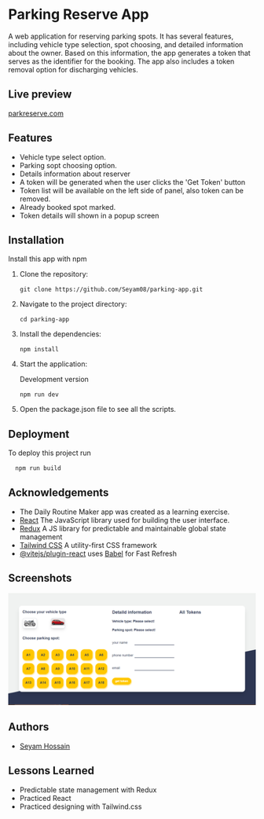 # Parking Reserve App

A web application for reserving parking spots. It has several features, including vehicle type selection, spot choosing, and detailed information about the owner. Based on this information, the app generates a token that serves as the identifier for the booking. The app also includes a token removal option for discharging vehicles.

## Live preview

[parkreserve.com](https://parkreserve.netlify.app/)

## Features

- Vehicle type select option.
- Parking sopt choosing option.
- Details information about reserver
- A token will be generated when the user clicks the 'Get Token' button
- Token list will be available on the left side of panel, also token can be removed.
- Already booked spot marked.
- Token details will shown in a popup screen

## Installation

Install this app with npm

1. Clone the repository:

   ```
   git clone https://github.com/Seyam08/parking-app.git
   ```

2. Navigate to the project directory:

   ```
   cd parking-app
   ```

3. Install the dependencies:

   ```
   npm install
   ```

4. Start the application:

   Development version

   ```
   npm run dev
   ```

5. Open the package.json file to see all the scripts.

## Deployment

To deploy this project run

```bash
  npm run build
```

## Acknowledgements

- The Daily Routine Maker app was created as a learning exercise.
- [React](https://react.dev/) The JavaScript library used for building the user interface.
- [Redux](https://redux.js.org/) A JS library for predictable and maintainable global state management
- [Tailwind CSS](https://tailwindcss.com/) A utility-first CSS framework
- [@vitejs/plugin-react](https://github.com/vitejs/vite-plugin-react/blob/main/packages/plugin-react/README.md) uses [Babel](https://babeljs.io/) for Fast Refresh

## Screenshots

![App Screenshot](https://raw.githubusercontent.com/Seyam08/parking-app/main/park-reserve.PNG)

## Authors

- [Seyam Hossain](https://www.github.com/Seyam08)

## Lessons Learned

- Predictable state management with Redux
- Practiced React
- Practiced designing with Tailwind.css

